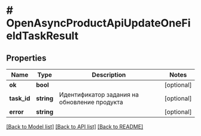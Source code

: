 # # OpenAsyncProductApiUpdateOneFieldTaskResult

## Properties

Name | Type | Description | Notes
------------ | ------------- | ------------- | -------------
**ok** | **bool** |  | [optional]
**task_id** | **string** | Идентификатор задания на обновление продукта | [optional]
**error** | **string** |  | [optional]

[[Back to Model list]](../../README.md#models) [[Back to API list]](../../README.md#endpoints) [[Back to README]](../../README.md)
